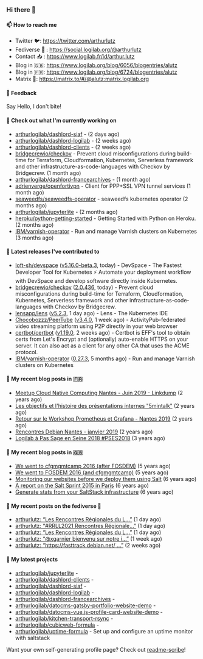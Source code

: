 ### Hi there 👋

#### 📫 How to reach me

- Twitter 🐦: https://twitter.com/arthurlutz
- Fediverse 🐘 : https://social.logilab.org/@arthurlutz
- Contact 📥 : https://www.logilab.fr/id/arthur.lutz
- Blog in 🇬🇧: https://www.logilab.org/blog/6056/blogentries/alutz
- Blog in 🇫🇷: https://www.logilab.org/blog/6724/blogentries/alutz
- Matrix 💬: https://matrix.to/#/@alutz:matrix.logilab.org

#### 💬 Feedback

Say Hello, I don't bite!

#### 👷 Check out what I'm currently working on

- [arthurlogilab/dashlord-siaf](https://github.com/arthurlogilab/dashlord-siaf) -  (2 days ago)
- [arthurlogilab/dashlord-logilab](https://github.com/arthurlogilab/dashlord-logilab) -  (2 weeks ago)
- [arthurlogilab/dashlord-clients](https://github.com/arthurlogilab/dashlord-clients) -  (2 weeks ago)
- [bridgecrewio/checkov](https://github.com/bridgecrewio/checkov) - Prevent cloud misconfigurations during build-time for Terraform, Cloudformation, Kubernetes, Serverless framework and other infrastructure-as-code-languages with Checkov by Bridgecrew. (1 month ago)
- [arthurlogilab/dashlord-francearchives](https://github.com/arthurlogilab/dashlord-francearchives) -  (1 month ago)
- [adrienverge/openfortivpn](https://github.com/adrienverge/openfortivpn) - Client for PPP&#43;SSL VPN tunnel services (1 month ago)
- [seaweedfs/seaweedfs-operator](https://github.com/seaweedfs/seaweedfs-operator) - seaweedfs kubernetes operator (2 months ago)
- [arthurlogilab/jupyterlite](https://github.com/arthurlogilab/jupyterlite) -  (2 months ago)
- [heroku/python-getting-started](https://github.com/heroku/python-getting-started) - Getting Started with Python on Heroku. (2 months ago)
- [IBM/varnish-operator](https://github.com/IBM/varnish-operator) - Run and manage Varnish clusters on Kubernetes (3 months ago)


#### 🔭 Latest releases I've contributed to

- [loft-sh/devspace](https://github.com/loft-sh/devspace) ([v5.16.0-beta.3](https://github.com/loft-sh/devspace/releases/tag/v5.16.0-beta.3), today) - DevSpace - The Fastest Developer Tool for Kubernetes ⚡ Automate your deployment workflow with DevSpace and develop software directly inside Kubernetes.
- [bridgecrewio/checkov](https://github.com/bridgecrewio/checkov) ([2.0.436](https://github.com/bridgecrewio/checkov/releases/tag/2.0.436), today) - Prevent cloud misconfigurations during build-time for Terraform, Cloudformation, Kubernetes, Serverless framework and other infrastructure-as-code-languages with Checkov by Bridgecrew.
- [lensapp/lens](https://github.com/lensapp/lens) ([v5.2.3](https://github.com/lensapp/lens/releases/tag/v5.2.3), 1 day ago) - Lens - The Kubernetes IDE
- [Chocobozzz/PeerTube](https://github.com/Chocobozzz/PeerTube) ([v3.4.0](https://github.com/Chocobozzz/PeerTube/releases/tag/v3.4.0), 1 week ago) - ActivityPub-federated video streaming platform using P2P directly in your web browser
- [certbot/certbot](https://github.com/certbot/certbot) ([v1.19.0](https://github.com/certbot/certbot/releases/tag/v1.19.0), 2 weeks ago) - Certbot is EFF&#39;s tool to obtain certs from Let&#39;s Encrypt and (optionally) auto-enable HTTPS on your server.  It can also act as a client for any other CA that uses the ACME protocol.
- [IBM/varnish-operator](https://github.com/IBM/varnish-operator) ([0.27.3](https://github.com/IBM/varnish-operator/releases/tag/0.27.3), 5 months ago) - Run and manage Varnish clusters on Kubernetes

#### 📜 My recent blog posts in 🇫🇷

- [Meetup Cloud Native Computing Nantes - Juin 2019 - Linkdump](https://www.logilab.org/blogentry/10132594) (2 years ago)
- [Les objectifs et l&#39;histoire des présentations internes &#34;5mintalk&#34;](https://www.logilab.org/blogentry/10131689) (2 years ago)
- [Retour sur le Workshop Prometheus et Grafana - Nantes 2019](https://www.logilab.org/blogentry/10131299) (2 years ago)
- [Rencontres Debian Nantes - janvier 2019](https://www.logilab.org/blogentry/10131004) (2 years ago)
- [Logilab à Pas Sage en Seine 2018 #PSES2018](https://www.logilab.org/blogentry/10128951) (3 years ago)

#### 📜 My recent blog posts in 🇬🇧

- [We went to cfgmgmtcamp 2016 (after FOSDEM)](https://www.logilab.org/blogentry/4253513) (5 years ago)
- [We went to FOSDEM 2016 (and cfgmgmtcamp)](https://www.logilab.org/blogentry/4253406) (5 years ago)
- [Monitoring our websites before we deploy them using Salt](https://www.logilab.org/blogentry/288175) (6 years ago)
- [A report on the Salt Sprint 2015 in Paris](https://www.logilab.org/blogentry/288007) (6 years ago)
- [Generate stats from your SaltStack infrastructure](https://www.logilab.org/blogentry/283815) (6 years ago)

#### 📜 My recent posts on the fediverse 🐘

- [arthurlutz: “Les Rencontres Régionales du L…”](https://social.logilab.org/@arthurlutz/106970196259889099) (1 day ago)
- [arthurlutz: “#RRLL2021 Rencontres Régionale…”](https://social.logilab.org/@arthurlutz/106969806411499338) (1 day ago)
- [arthurlutz: “Les Rencontres Régionales du L…”](https://social.logilab.org/@arthurlutz/106969640159127217) (1 day ago)
- [arthurlutz: “@xgarnier bienvenu sur notre i…”](https://social.logilab.org/@arthurlutz/106906828698280630) (1 week ago)
- [arthurlutz: “https://fasttrack.debian.net/ …”](https://social.logilab.org/@arthurlutz/106895965886808494) (2 weeks ago)

#### 🌱 My latest projects

- [arthurlogilab/jupyterlite](https://github.com/arthurlogilab/jupyterlite) - 
- [arthurlogilab/dashlord-clients](https://github.com/arthurlogilab/dashlord-clients) - 
- [arthurlogilab/dashlord-siaf](https://github.com/arthurlogilab/dashlord-siaf) - 
- [arthurlogilab/dashlord-logilab](https://github.com/arthurlogilab/dashlord-logilab) - 
- [arthurlogilab/dashlord-francearchives](https://github.com/arthurlogilab/dashlord-francearchives) - 
- [arthurlogilab/datocms-gatsby-portfolio-website-demo](https://github.com/arthurlogilab/datocms-gatsby-portfolio-website-demo) - 
- [arthurlogilab/datocms-vue.js-profile-card-website-demo](https://github.com/arthurlogilab/datocms-vue.js-profile-card-website-demo) - 
- [arthurlogilab/kitchen-transport-rsync](https://github.com/arthurlogilab/kitchen-transport-rsync) - 
- [arthurlogilab/cubicweb-formula](https://github.com/arthurlogilab/cubicweb-formula) - 
- [arthurlogilab/uptime-formula](https://github.com/arthurlogilab/uptime-formula) -  Set up and configure an uptime monitor with saltstack



Want your own self-generating profile page? Check out [readme-scribe](https://github.com/muesli/readme-scribe)!
